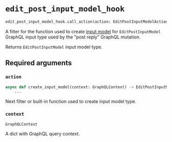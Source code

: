 # `edit_post_input_model_hook`

```python
edit_post_input_model_hook.call_action(action: EditPostInputModelAction, context: GraphQLContext)
```

A filter for the function used to create [input model](https://pydantic-docs.helpmanual.io/usage/models/) for `EditPostInputModel` GraphQL input type used by the "post reply" GraphQL mutation.

Returns `EditPostInputModel` input model type.


## Required arguments

### `action`

```python
async def create_input_model(context: GraphQLContext) -> EditPostInputModel:
    ...
```

Next filter or built-in function used to create input model type.


### `context`

```python
GraphQLContext
```

A dict with GraphQL query context.